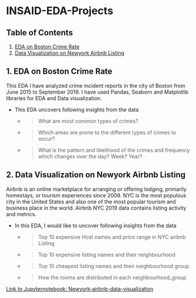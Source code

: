 # INSAID-EDA-Projects
## Table of Contents

1. [EDA on Boston Crime Rate](#section1)<br>
2. [Data Visualization on Newyork Airbnb Listing](#section2)<br>

<a id=section1></a>
## 1. EDA on Boston Crime Rate
This EDA I have analyzed crime incident reports in the city of Boston from June 2015 to September 2019. I have used Pandas, Seaborn and Matplotlib libraries for  EDA and Data visualization.
- This EDA uncovers following insights from the data
  - > What are most common types of crimes? 
  - > Which areas are prone to the different types of crimes to occur? 
  - > What is the pattern and likelihood of the crimes and frequency which changes over the day? Week? Year?

<a id=section2></a>
## 2. Data Visualization on Newyork Airbnb Listing
Airbnb is an online marketplace for arranging or offering lodging, primarily homestays, or tourism experiences since 2008. NYC is the most populous city in the United States and also one of the most popular tourism and business place in the world.
Airbnb NYC 2019 data contains listing activity and metrics. 
- In this EDA, I would like to uncover following insights from the data
  - > Top 10 expensive Host names and price range in NYC airbnb Listing
  - > Top 10 expensive listing names and their neighbourhood
  - > Top 10 cheapest listing names and their neighbourhood group
  - > How the rooms are distributed in each neighbourhood_group

[Link to Jupyternotebook: Newyork-airbnb-data-visualization](https://github.com/urvipasad/INSAID-EDA-Projects/blob/master/New%20york%20Airbnb/newyork-airbnb-data-visualization.ipynb "Link to Jupyternotebook: Newyork-airbnb-data-visualization")

